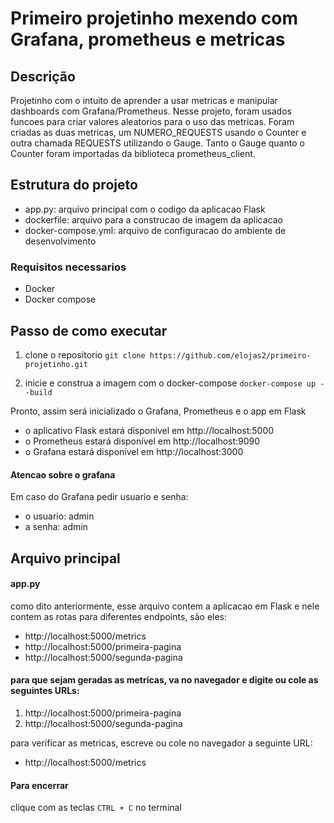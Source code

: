 # Primeiro projetinho mexendo com Grafana, prometheus e metricas

## Descrição

Projetinho com o intuito de aprender a usar metricas e manipular dashboards com Grafana/Prometheus.
Nesse projeto, foram usados funcoes para criar valores aleatorios para o uso das metricas. Foram criadas as duas metricas, um NUMERO_REQUESTS usando o Counter e outra chamada REQUESTS utilizando o Gauge. Tanto o Gauge quanto o Counter foram importadas da biblioteca prometheus_client.


## Estrutura do projeto

* app.py: arquivo principal com o codigo da aplicacao Flask
* dockerfile: arquivo para a construcao de imagem da aplicacao
* docker-compose.yml: arquivo de configuracao do ambiente de desenvolvimento

### Requisitos necessarios

* Docker
* Docker compose

## Passo de como executar

1. clone o repositorio
    ``` git clone https://github.com/elojas2/primeiro-projetinho.git ```

2. inicie e construa a imagem com o docker-compose
    ``` docker-compose up --build ```


Pronto, assim será inicializado o Grafana, Prometheus e o app em Flask

* o aplicativo Flask estará disponível em http://localhost:5000
* o Prometheus estará disponível em http://localhost:9090
* o Grafana estará disponível em http://localhost:3000


#### Atencao sobre o grafana

Em caso do Grafana pedir usuario e senha: 
* o usuario: admin
* a senha: admin

## Arquivo principal

#### app.py

como dito anteriormente, esse arquivo contem a aplicacao em Flask e nele contem as rotas para diferentes endpoints, são eles:

* http://localhost:5000/metrics
* http://localhost:5000/primeira-pagina
* http://localhost:5000/segunda-pagina

#### para que sejam geradas as metricas, va no navegador e digite ou cole as seguintes URLs:

1. http://localhost:5000/primeira-pagina
2. http://localhost:5000/segunda-pagina

para verificar as metricas, escreve ou cole no navegador a seguinte URL:

* http://localhost:5000/metrics

#### Para encerrar

clique com as teclas ``` CTRL + C ``` no terminal
